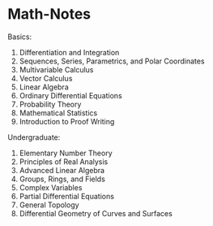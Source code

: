 # Math-Notes

Basics:
1. Differentiation and Integration
2. Sequences, Series, Parametrics, and Polar Coordinates
3. Multivariable Calculus
4. Vector Calculus
5. Linear Algebra
6. Ordinary Differential Equations
7. Probability Theory
8. Mathematical Statistics
9. Introduction to Proof Writing


Undergraduate:
1. Elementary Number Theory
2. Principles of Real Analysis
3. Advanced Linear Algebra
4. Groups, Rings, and Fields
5. Complex Variables
6. Partial Differential Equations
7. General Topology
8. Differential Geometry of Curves and Surfaces

    








